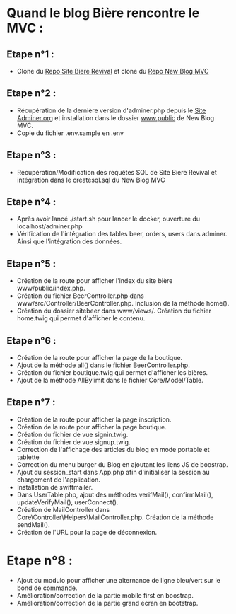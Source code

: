 # Quand le blog Bière rencontre le MVC :

## Etape n°1 :

- Clone du [Repo Site Biere Revival](https://github.com/BenjaminSiskoo/Site-Biere-Revival) et clone du [Repo New Blog MVC](https://github.com/BenjaminSiskoo/NewBlogMVC) 

## Etape n°2 :

- Récupération de la dernière version d'adminer.php depuis le [Site Adminer.org](https://www.adminer.org/) et installation dans le dossier www.public de New Blog MVC.
- Copie du fichier .env.sample en .env

## Etape n°3 :

- Récupération/Modification des requêtes SQL de Site Biere Revival et intégration dans le createsql.sql du New Blog MVC

## Etape n°4 :

- Après avoir lancé ./start.sh pour lancer le docker, ouverture du localhost/adminer.php
- Vérification de l'intégration des tables beer, orders, users dans adminer. Ainsi que l'intégration des données.

## Etape n°5 :

- Création de la route pour afficher l'index du site bière www/public/index.php.
- Création du fichier BeerController.php dans www/src/Controller/BeerController.php. Inclusion de la méthode home().
- Création du dossier sitebeer dans www/views/. Création du fichier home.twig qui permet d'afficher le contenu.

## Etape n°6 :

- Création de la route pour afficher la page de la boutique.
- Ajout de la méthode all() dans le fichier BeerController.php.
- Création du fichier boutique.twig qui permet d'afficher les bières.
- Ajout de la méthode AllBylimit dans le fichier Core/Model/Table.

## Etape n°7 :

- Création de la route pour afficher la page inscription.
- Création de la route pour afficher la page boutique.
- Création du fichier de vue signin.twig.
- Création du fichier de vue signup.twig.
- Correction de l'affichage des articles du blog en mode portable et tablette
- Correction du menu burger du Blog en ajoutant les liens JS de boostrap.
- Ajout du session_start dans App.php afin d'initialiser la session au chargement de l'application.
- Installation de swiftmailer.
- Dans UserTable.php, ajout des méthodes verifMail(), confirmMail(), updateVerifyMail(), userConnect().
- Création de MailController dans Core\Controller\Helpers\MailController.php. Création de la méthode sendMail().
- Création de l'URL pour la page de déconnexion.

# Etape n°8 :

- Ajout du modulo pour afficher une alternance de ligne bleu/vert sur le bond de commande.
- Amélioration/correction de la partie mobile first en boostrap.
- Amélioration/correction de la partie grand écran en bootstrap. 